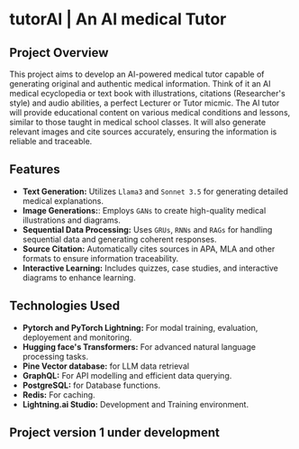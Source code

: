 # tutorAI | An AI medical Tutor

## Project Overview
This project aims to develop an AI-powered medical tutor capable of generating original and authentic medical information. Think of it an AI medical ecyclopedia or text book with illustrations, citations (Researcher's style) and audio abilities, a perfect Lecturer or Tutor micmic. The AI tutor will provide educational content on various medical conditions and lessons, similar to those taught in medical school classes. It will also generate relevant images and cite sources accurately, ensuring the information is reliable and traceable.

## Features
* **Text Generation:** Utilizes `Llama3` and `Sonnet 3.5` for generating detailed medical explanations.
* **Image Generations:**: Employs `GANs` to create high-quality medical illustrations and diagrams.
* **Sequential Data Processing:** Uses `GRUs`, `RNNs` and `RAGs` for handling sequential data and generating coherent responses.
* **Source Citation:** Automatically cites sources in APA, MLA and other formats to ensure information traceability.
* **Interactive Learning:** Includes quizzes, case studies, and interactive diagrams to enhance learning.

## Technologies Used
* **Pytorch and PyTorch Lightning:** For modal training, evaluation, deployement and monitoring.
* **Hugging face's Transformers:** For advanced natural language processing tasks.
* **Pine Vector database:** for LLM data retrieval
* **GraphQL:** For API modelling and efficient data querying.
* **PostgreSQL:** for Database functions.
* **Redis:** For caching.
* **Lightning.ai Studio:** Development and Training environment.

## Project version 1 under development


